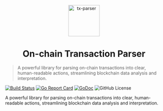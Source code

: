 <p align="center">
<img src="https://www.jeffro.io/assets/wiki/tx-parser/whale.png" alt="tx-parser" width="100">
</p>
<h1 align="center">On-chain Transaction Parser</h1>

> A powerful library for parsing on-chain transactions into clear, human-readable actions, streamlining blockchain data analysis and interpretation.

[![Build Status](https://github.com/0xjeffro/tx-parser/workflows/tests/badge.svg)](https://github.com/0xjeffro/tx-parser/actions)
[![Go Report Card](https://goreportcard.com/badge/github.com/0xjeffro/tx-parser)](https://goreportcard.com/report/github.com/0xjeffro/tx-parser)
[![GoDoc](https://pkg.go.dev/badge/github.com/0xjeffro/tx-parser?status.svg)](https://pkg.go.dev/github.com/0xjeffro/tx-parser@v1.0.0?tab=doc)
![GitHub License](https://img.shields.io/github/license/0xjeffro/tx-parser)


[//]: # ([![GitHub tag &#40;latest SemVer pre-release&#41;]&#40;https://img.shields.io/github/v/tag/0xjeffro/tx-parser?include_prereleases&label=release-tag&#41;]&#40;https://github.com/0xjeffro/tx-parser/releases&#41;)

[//]: # ([![TODOs]&#40;https://badgen.net/https/api.tickgit.com/badgen/0xjeffro/tx-parser/solana-go/main&#41;]&#40;https://www.tickgit.com/browse?repo=0xjeffro/tx-parser/solana-go&branch=main&#41;)

A powerful library for parsing on-chain transactions into clear, human-readable actions, streamlining blockchain data analysis and interpretation.
